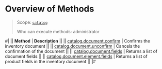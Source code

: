 # Overview of Methods

> Scope: [`catalog`](../../../scopes/permissions.md)
>
> Who can execute methods: administrator

#|
|| **Method** | **Description** ||
|| [catalog.document.confirm](./catalog-document-confirm.md) | Confirms the inventory document ||
|| [catalog.document.unconfirm](./catalog-document-unconfirm.md) | Cancels the confirmation of the document ||
|| [catalog.document.fields](./catalog-document-fields.md) | Returns a list of document fields ||
|| [catalog.document.element.fields](./catalog-document-element-fields.md) | Returns a list of product fields in the inventory document ||
|#